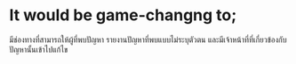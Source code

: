 # It would be game-changng to; <br>

มีช่องทางที่สามารถให้ผู้ที่พบปัญหา รายงานปัญหาที่พบแบบไม่ระบุตัวตน และมีเจ้าหน้าที่ที่เกี่ยวข้องกับปัญหานั้นเข้าไปแก้ไข
